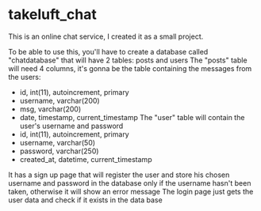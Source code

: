 # takeluft_chat

This is an online chat service, I created it as a small project.

To be able to use this, you'll have to create a database called "chatdatabase" that will have 2 tables: posts and users
The "posts" table will need 4 columns, it's gonna be the table containing the messages from the users:
- id, int(11), autoincrement, primary
- username, varchar(200)
- msg, varchar(200)
- date, timestamp, current_timestamp
The "user" table will contain the user's username and password
- id, int(11), autoincrement, primary
- username, varchar(50)
- password, varchar(250)
- created_at, datetime, current_timestamp

It has a sign up page that will register the user and store his chosen username and password in the database only if the username hasn't been taken, otherwise it will show an error message
The login page just gets the user data and check if it exists in the data base
